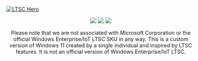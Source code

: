 [![LTSC Hero](https://user-images.githubusercontent.com/96759883/222028566-ffd35149-dff5-4730-9c31-c1c8da2a9c6e.png)](https://github.com/LSX285/Windows11-LTSC/discussions/1)

<p align="center">
  <a href="https://github.com/LSX285/Windows11-LTSC/releases/latest"><img src="https://user-images.githubusercontent.com/96759883/221390813-696917b4-7aec-46d5-81d5-7f846d8fbba1.png" /></a>
  <a href="https://github.com/LSX285/Windows11-LTSC/releases/tag/INSIDER"><img src="https://user-images.githubusercontent.com/96759883/221394258-fe90178d-5777-425b-85f8-688246737abf.png" /></a>
  <a href=""><img src="https://user-images.githubusercontent.com/96759883/221390817-25796cd1-f705-4371-88be-8a2e860c5f3a.png" /></a>
</p>

<p align="center">
Please note that we are not associated with Microsoft Corporation or the official Windows Enterprise/IoT LTSC SKU in any way. This is a custom version of Windows 11 created by a single individual and inspired by LTSC features. It is not an official version of Windows Enterprise/IoT LTSC.

</p>






